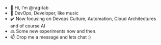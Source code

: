 - 👋 Hi, I’m @rag-lab
- 👀 DevOps, Developer, like music
- :heavy_check_mark: Now focusing on Devops Culture, Automation, Cloud Architectures and of course AI
- :soon: Some new experiments now and then.
- 📫 Drop me a message and lets chat :)

<!---
rag-lab/rag-lab is a ✨ special ✨ repository because its `README.md` (this file) appears on your GitHub profile.
You can click the Preview link to take a look at your changes.
--->
